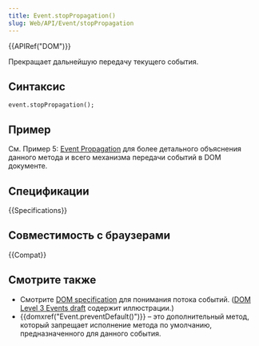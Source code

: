 ```yaml
---
title: Event.stopPropagation()
slug: Web/API/Event/stopPropagation
---
```


{{APIRef("DOM")}}

Прекращает дальнейшую передачу текущего события.

## Синтаксис

```
event.stopPropagation();
```

## Пример

См. Пример 5: [Event Propagation](/ru/docs/DOM/DOM_Reference/Examples#Example_5:_Event_Propagation) для более детального объяснения данного метода и всего механизма передачи событий в DOM документе.

## Спецификации

{{Specifications}}

## Совместимость с браузерами

{{Compat}}

## Смотрите также

- Смотрите [DOM specification](http://www.w3.org/TR/DOM-Level-2-Events/events.html#Events-flow-capture) для понимания потока событий. ([DOM Level 3 Events draft](http://www.w3.org/TR/DOM-Level-3-Events/#event-flow) содержит иллюстрации.)
- {{domxref("Event.preventDefault()")}} – это дополнительный метод, который запрещает исполнение метода по умолчанию, предназначенного для данного события.
